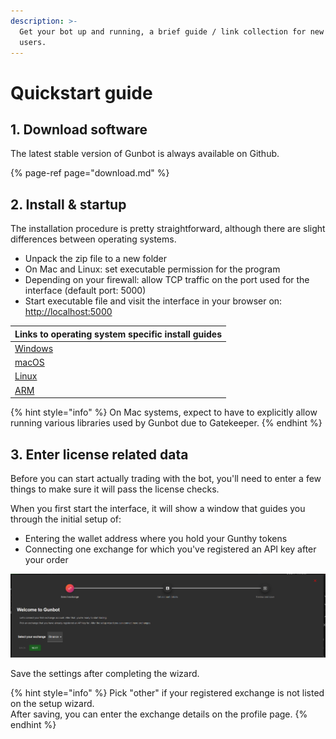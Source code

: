 ```yaml
---
description: >-
  Get your bot up and running, a brief guide / link collection for new Gunbot
  users.
---
```


# Quickstart guide

## 1. Download software

The latest stable version of Gunbot is always available on Github. 

{% page-ref page="download.md" %}

## 2. Install & startup

The installation procedure is pretty straightforward, although there are slight differences between operating systems. 

* Unpack the zip file to a new folder
* On Mac and Linux: set executable permission for the program
* Depending on your firewall: allow TCP traffic on the port used for the interface \(default port: 5000\)
* Start executable file and visit the interface in your browser on: [http://localhost:5000](http://localhost:5000)

| Links to operating system specific install guides |
| :--- |
| [Windows](windows.md) |
| [macOS](macos.md) |
| [Linux](linux.md) |
| [ARM](linux.md) |

{% hint style="info" %}
On Mac systems, expect to have to explicitly allow running various libraries used by Gunbot due to Gatekeeper.
{% endhint %}

## 3. Enter license related data

Before you can start actually trading with the bot, you'll need to enter a few things to make sure it will pass the license checks.

When you first start the interface, it will show a window that guides you through the initial setup of:

* Entering the wallet address where you hold your Gunthy tokens
* Connecting one exchange for which you've registered an API key after your order

![](../../.gitbook/assets/image%20%2860%29.png)

Save the settings after completing the wizard.

{% hint style="info" %}
Pick "other" if your registered exchange is not listed on the setup wizard.   
After saving, you can enter the exchange details on the profile page.
{% endhint %}

